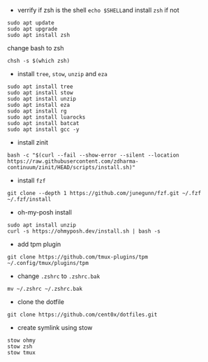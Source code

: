 
- verrify if zsh is the shell `echo $SHELL`and  install `zsh` if not  
```
sudo apt update
sudo apt upgrade
sudo apt install zsh
```

change bash to zsh
```
chsh -s $(which zsh)
```

- install `tree`, `stow`, `unzip` and `eza` 
```
sudo apt install tree
sudo apt install stow
sudo apt install unzip
sudo apt install eza
sudo apt install rg
sudo apt install luarocks
sudo apt install batcat
sudo apt install gcc -y
```

- install zinit
```
bash -c "$(curl --fail --show-error --silent --location https://raw.githubusercontent.com/zdharma-continuum/zinit/HEAD/scripts/install.sh)"
```

- install `fzf`
```
git clone --depth 1 https://github.com/junegunn/fzf.git ~/.fzf
~/.fzf/install
```

- oh-my-posh install
```
sudo apt install unzip
curl -s https://ohmyposh.dev/install.sh | bash -s
```

- add tpm plugin
```
git clone https://github.com/tmux-plugins/tpm ~/.config/tmux/plugins/tpm
```

- change `.zshrc` to `.zshrc.bak`
```
mv ~/.zshrc ~/.zshrc.bak
```

- clone the dotfile
```
git clone https://github.com/cent0x/dotfiles.git
```

- create symlink using stow
```
stow ohmy
stow zsh
stow tmux
```
